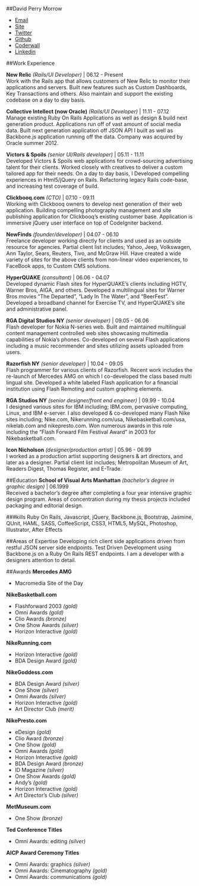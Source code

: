 ##David Perry Morrow
- [Email](dperrymorrow@gmail.com)
- [Site](http://newfinds.com)
- [Twitter](http://twitter.com/dperrymorrow)
- [Github](http://github.com/dperrymorrow)
- [Coderwall](http://coderwall.com/dperrymorrow)
- [Linkedin](http://linkedin.com/in/davidmorrow)

##Work Experience

**New Relic** *(Rails/UI Developer)* | 06.12 - Present  
Work with the Rails app that allows customers of New Relic to monitor their applications and servers. Built new features such as Custom Dashboards, Key Transactions and others. Also maintain and support the existing codebase on a day to day basis.

**Collective Intellect (now Oracle)** *(Rails/UI Developer)* | 11.11 - 07.12  
Manage existing Ruby On Rails Applications as well as design & build next generation product. Applications run off
of vast amount of social media data. Built next generation application off JSON API I built as well as Backbone.js application running off the data. Company was acquired by Oracle summer 2012.

**Victors & Spoils** *(senior UI/Rails developer)* | 05.11 - 11.11  
Developed Victors & Spoils web applications for crowd-sourcing advertising talent for their clients. Worked closely with creatives to deliver a custom tailored app for their needs. On a day to day basis, I Developed compelling experiences in Html5/jQuery on Rails. Refactoring legacy Rails code-base, and increasing test coverage of build.

**Clickbooq.com** *(CTO)* | 07.10 - 09.11  
Working with Clickbooq owners to develop next generation of their web application. Building compelling photography management and site publishing application for Clickbooq’s existing customer base. Application is immersive jQuery user interface on top of CodeIgniter backend.

**NewFinds** *(founder/developer)* | 04.07 - 06.10  
Freelance developer working directly for clients and used as an outside resource for agencies. Partial client list includes; Yahoo, Jeep, Volkswagen, Ann Taylor, Sears, Reuters, Tivo, and McGraw Hill. Have created a wide variety of sites for the above clients from non-linear video experiences, to FaceBook apps, to Custom CMS solutions.

**HyperQUAKE** *(consultant)* | 06.06 - 04.07  
Developed dynamic Flash sites for HyperQUAKE’s clients including HGTV, Warner Bros, AIGA, and others. Developed a multilingual sites for Warner Bros movies “The Departed”, “Lady In The Water”, and “BeerFest”. Developed a broadband channel for Exercise TV, and HyperQUAKE’s site and administrative panel.

**RGA Digital Studios NY** *(senior developer)* | 09.05 - 06.06  
Flash developer for Nokia N-series web. Built and maintained multilingual content management controlled web sites showcasing multimedia capabilities of Nokia’s phones. Co-developed on several Flash applications including a music recommender and sites utilizing assets uploaded from users.

**Razorfish NY** *(senior developer)* | 10.04 - 09.05  
Flash programmer for various clients of Razorfish. Recent work includes the re-launch of Mercedes AMG on which I co-developed the class based multi lingual site. Developed a white labeled Flash application for a financial institution using Flash Remoting and custom graphing elements.

**RGA Studios NY** *(senior designer/front end engineer)* | 09.99 - 10.04  
I designed various sites for IBM including; IBM.com, pervasive computing, Linux, and IBM e-server. I also developed & co-developed many Flash Nike sites including; Nike.com, Nikerunning.com/usa, Nikebasketball.com/usa, nikelab.com and nikepresto.com. Won numerous awards in this role including the “Flash Forward Film Festival Award” in 2003 for Nikebasketball.com.

**Icon Nicholson** *(designer/production artist)* | 05.96 - 06.99  
I worked as a production artist supporting designers & art directors, and later as a designer. Partial client list includes; Metropolitan Museum of Art, Readers Digest, Thomas Register, and E-Trade.

##Education
**School of Visual Arts Manhattan** *(bachelor’s degree in graphic design)* | 06.1999  
Received a bachelor’s degree after completing a four year intensive graphic design program. Areas of concentration during my thesis projects included packaging and editorial design.

###kills
Ruby On Rails, Javascript, jQuery, Backbone.js, Bootstrap, Jasmine, QUnit, HAML, SASS, CoffeeScript, CSS3, HTML5, MySQL, Photoshop, Illustrator, After Effects

##Areas of Expertise
Developing rich client side applications driven from restful JSON server side endpoints. Test Driven Development using Backbone.js on a Ruby On Rails REST endpoints. I am a developer with a designers attention to detail.

##Awards 
**Mercedes AMG**

- Macromedia Site of the Day

**NikeBasketball.com** 

- Flashforward 2003 _(gold)_ 
- Omni Awards *(gold)*
- Clio Awards *(bronze)*
- One Show Awards *(silver)*
- Horizon Interactive *(gold)*
  
**NikeRunning.com**

- Horizon Interactive *(gold)*
- BDA Design Award *(gold)*

**NikeGoddess.com**

- BDA Design Award *(silver)*
- One Show *(silver)*
- Omni Awards *(silver)*
- Horizon Interactive *(gold)* 
- Art Director Club *(merit)*

**NikePresto.com** 

- eDesign *(gold)*
- Clio Award *(bronze)*
- One Show *(gold)*
- Omni Awards *(gold)*
- Horizon Interactive *(gold)*
- BDA Design Award *(bronze)*
- ID Magazine *(silver)* 
- One Show Awards *(gold)*
- Andy’s *(gold)*
- Horizon Interactive *(gold)*
- Art Director’s Club *(silver)*

**MetMuseum.com**

- One Show *(bronze)*

**Ted Conference Titles** 

- Omni Awards: editing *(silver)*

**AICP Award Ceremony Titles**

- Omni Awards: graphics *(silver)*
- Omni Awards: Cinematography *(gold)*
- Omni Awards: communications *(gold)*
